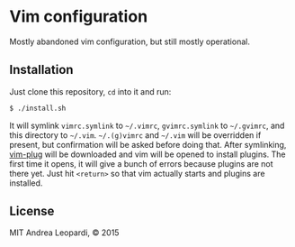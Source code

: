 # Vim configuration

Mostly abandoned vim configuration, but still mostly operational.

## Installation

Just clone this repository, `cd` into it and run:

```bash
$ ./install.sh
```

It will symlink `vimrc.symlink` to `~/.vimrc`, `gvimrc.symlink` to `~/.gvimrc`,
and this directory to `~/.vim`. `~/.(g)vimrc` and `~/.vim` will be overridden
if present, but confirmation will be asked before doing that. After symlinking,
[vim-plug](https://github.com/junegunn/vim-plug) will be downloaded and vim
will be opened to install plugins. The first time it opens, it will give a
bunch of errors because plugins are not there yet. Just hit `<return>` so that
vim actually starts and plugins are installed.

## License

MIT Andrea Leopardi, &copy; 2015
